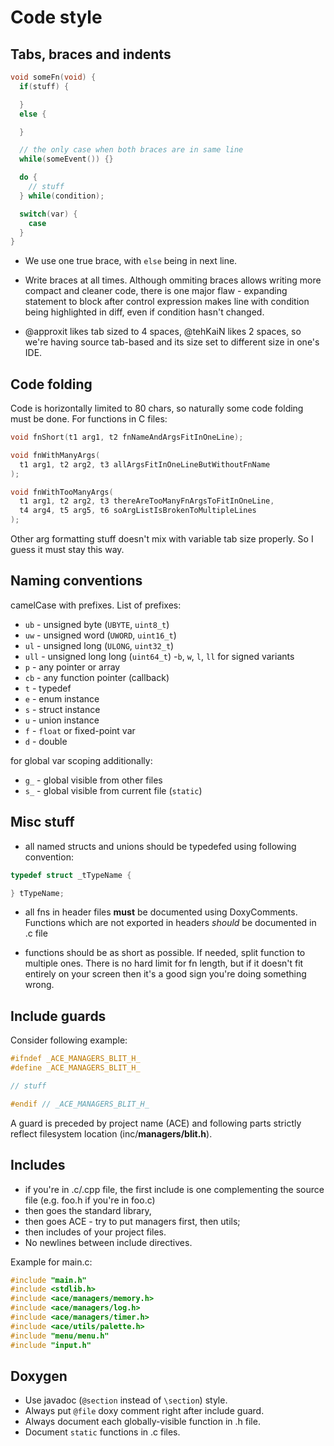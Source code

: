 # Code style

## Tabs, braces and indents

``` c
void someFn(void) {
  if(stuff) {

  }
  else {

  }

  // the only case when both braces are in same line
  while(someEvent()) {}

  do {
    // stuff
  } while(condition);

  switch(var) {
    case
  }
}
```

- We use one true brace, with `else` being in next line.

- Write braces at all times. Although ommiting braces allows writing more compact and cleaner code, there is one major flaw - expanding statement to block after control expression makes line with condition being highlighted in diff, even if condition hasn't changed.

- @approxit likes tab sized to 4 spaces, @tehKaiN likes 2 spaces, so we're having source tab-based and its size set to different size in one's IDE.

## Code folding

Code is horizontally limited to 80 chars, so naturally some code folding must be done.
For functions in C files:

``` c
void fnShort(t1 arg1, t2 fnNameAndArgsFitInOneLine);

void fnWithManyArgs(
  t1 arg1, t2 arg2, t3 allArgsFitInOneLineButWithoutFnName
);

void fnWithTooManyArgs(
  t1 arg1, t2 arg2, t3 thereAreTooManyFnArgsToFitInOneLine,
  t4 arg4, t5 arg5, t6 soArgListIsBrokenToMultipleLines
);
```

Other arg formatting stuff doesn't mix with variable tab size properly. So I guess it must stay this way.

## Naming conventions

camelCase with prefixes. List of prefixes:

- `ub` - unsigned byte (`UBYTE`, `uint8_t`)
- `uw` - unsigned word (`UWORD`, `uint16_t`)
- `ul` - unsigned long (`ULONG`, `uint32_t`)
- `ull` - unsigned long long (`uint64_t`)
-`b`, `w`, `l`, `ll` for signed variants
- `p` - any pointer or array
- `cb` - any function pointer (callback)
- `t` - typedef
- `e` - enum instance
- `s` - struct instance
- `u` - union instance
- `f` - `float` or fixed-point var
- `d` - double

for global var scoping additionally:

- `g_` - global visible from other files
- `s_` - global visible from current file (`static`)

## Misc stuff

- all named structs and unions should be typedefed using following convention:

```c
typedef struct _tTypeName {

} tTypeName;
```

- all fns in header files **must** be documented using DoxyComments. Functions which are not exported in headers _should_ be documented in .c file

- functions should be as short as possible. If needed, split function to multiple ones. There is no hard limit for fn length, but if it doesn't fit entirely on your screen then it's a good sign you're doing something wrong.

## Include guards

Consider following example:

``` c
#ifndef _ACE_MANAGERS_BLIT_H_
#define _ACE_MANAGERS_BLIT_H_

// stuff

#endif // _ACE_MANAGERS_BLIT_H_
```

A guard is preceded by project name (ACE) and following parts strictly reflect filesystem location (inc/**managers/blit.h**).

## Includes

- if you're in .c/.cpp file, the first include is one complementing the source file (e.g. foo.h if you're in foo.c)
- then goes the standard library,
- then goes ACE - try to put managers first, then utils;
- then includes of your project files.
- No newlines between include directives.

Example for main.c:

```c
#include "main.h"
#include <stdlib.h>
#include <ace/managers/memory.h>
#include <ace/managers/log.h>
#include <ace/managers/timer.h>
#include <ace/utils/palette.h>
#include "menu/menu.h"
#include "input.h"
```

## Doxygen

- Use javadoc (`@section` instead of `\section`) style.
- Always put `@file` doxy comment right after include guard.
- Always document each globally-visible function in .h file.
- Document `static` functions in .c files.
